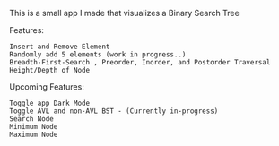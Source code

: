 This is a small app I made that visualizes a Binary Search Tree

Features:
    
    Insert and Remove Element
    Randomly add 5 elements (work in progress..)
    Breadth-First-Search , Preorder, Inorder, and Postorder Traversal
    Height/Depth of Node

Upcoming Features:
  
    Toggle app Dark Mode
    Toggle AVL and non-AVL BST - (Currently in-progress)
    Search Node
    Minimum Node
    Maximum Node
  
  
